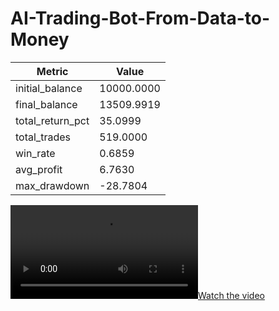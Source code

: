 # AI-Trading-Bot-From-Data-to-Money
| Metric            | Value      |
|-------------------|-----------|
| initial_balance   | 10000.0000|
| final_balance     | 13509.9919|
| total_return_pct  | 35.0999   |
| total_trades      | 519.0000  |
| win_rate          | 0.6859    |
| avg_profit        | 6.7630    |
| max_drawdown      | -28.7804  |

[![Watch the video](https://raw.githubusercontent.com/yourusername/yourrepo/main/ai_trading_bot_pnl_0.01_daily_winrate_0.68.mp4)](https://raw.githubusercontent.com/yourusername/yourrepo/main/ai_trading_bot_pnl_0.01_daily_winrate_0.68.mp4)

